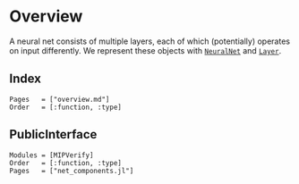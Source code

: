 # Overview

A neural net consists of multiple layers, each of which (potentially) operates on input differently.
We represent these objects with [`NeuralNet`](@ref) and [`Layer`](@ref).

## Index

```@index
Pages   = ["overview.md"]
Order   = [:function, :type]
```

## PublicInterface

```@autodocs
Modules = [MIPVerify]
Order   = [:function, :type]
Pages   = ["net_components.jl"]
```
